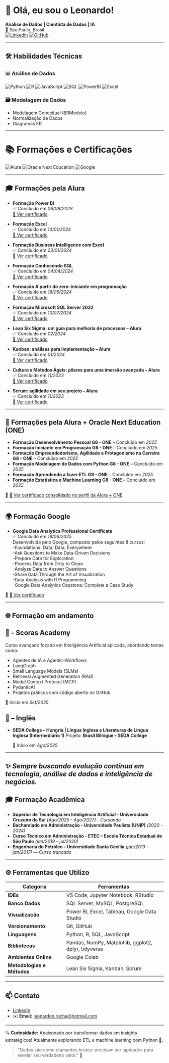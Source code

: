 # 👋 Olá, eu sou o Leonardo!

**Análise de Dados | Cientista de Dados | IA**  
📍 São Paulo, Brasil  
[![LinkedIn](https://img.shields.io/badge/LinkedIn-Connect-blue?style=flat&logo=linkedin)](https://www.linkedin.com/in/leonardo-rocha-784a15227/)
[![GitHub](https://img.shields.io/badge/GitHub-Follow-black?style=flat&logo=github)](https://github.com/LeoNRocha-tech)

---

## 🛠️ **Habilidades Técnicas**
### 📊 Análise de Dados
![Python](https://img.shields.io/badge/Python-Básico-lightgrey?logo=python)
![R](https://img.shields.io/badge/R-Básico-276DC3?style=flat&logo=r)
![JavaScript](https://img.shields.io/badge/JavaScript-Básico-lightgrey?logo=javascript)
![SQL](https://img.shields.io/badge/SQL-Básico-lightgrey?logo=postgresql)
![PowerBI](https://img.shields.io/badge/Power_BI-Intermediário-yellowgreen?logo=powerbi)
![Excel](https://img.shields.io/badge/Excel-Avançado-green?logo=microsoftexcel)


### 🗃️ Modelagem de Dados
- Modelagem Conceitual (BRModelo)
- Normalização de Dados
- Diagramas ER

---

# 📚 Formações e Certificações

![Alura](https://img.shields.io/badge/Alura-Cursos-blue)
![Oracle Next Education](https://img.shields.io/badge/Oracle-Next%20Education-red)
![Google](https://img.shields.io/badge/Google-Data%20Analytics-orange)

---

## 🎓 Formações pela Alura

- **Formação Power BI**  
  ✅ Concluído em *06/08/2023*  
  [🔗 Ver certificado](https://cursos.alura.com.br/user/leonardon-rocha/degree-power-bi-v622625-622625/certificate)

- **Formação Excel**  
  ✅ Concluído em *10/01/2024*  
  [🔗 Ver certificado](https://cursos.alura.com.br/user/leonardon-rocha/degree-excel-624882/certificate)

- **Formação Business Intelligence com Excel**  
  ✅ Concluído em *23/01/2024*  
  [🔗 Ver certificado](https://cursos.alura.com.br/user/leonardon-rocha/degree-business-intelligence-excel-502020/certificate)

- **Formação Conhecendo SQL**  
  ✅ Concluído em *04/04/2024*  
  [🔗 Ver certificado](https://cursos.alura.com.br/user/leonardon-rocha/degree-conhecendo-sql-690732/certificate)

- **Formação A partir do zero: iniciante em programação**  
  ✅ Concluído em *18/05/2024*  
  [🔗 Ver certificado](https://cursos.alura.com.br/user/leonardon-rocha/degree-programacao-662273/certificate)

- **Formação Microsoft SQL Server 2022**  
  ✅ Concluído em *10/07/2024*  
  [🔗 Ver certificado](https://cursos.alura.com.br/user/leonardon-rocha/degree-microsoft-sql-server-2022-501719/certificate)

- **Lean Six Sigma: um guia para melhoria de processos – Alura**  
  ✅ Concluído em *02/2024*  
  [🔗 Ver certificado](https://cursos.alura.com.br/user/leonardon-rocha/course/lean-six-sigma-guia-melhoria-processos/certificate)

- **Kanban: análises para implementação – Alura**  
  ✅ Concluído em *01/2024*  
  [🔗 Ver certificado](https://cursos.alura.com.br/user/leonardon-rocha/course/kanban-analises-implementacao/certificate)

- **Cultura e Métodos Ágeis: pilares para uma imersão avançada – Alura**  
  ✅ Concluído em *11/2023*  
  [🔗 Ver certificado](https://cursos.alura.com.br/user/leonardon-rocha/course/cultura-metodos-ageis-pilares-imersao-avancada/certificate)

- **Scrum: agilidade em seu projeto – Alura**  
  ✅ Concluído em *11/2023*  
  [🔗 Ver certificado](https://cursos.alura.com.br/user/leonardon-rocha/course/scrum-agilidade-seu-projeto/certificate)

---

## 🤝 Formações pela **Alura + Oracle Next Education (ONE)**

- **Formação Desenvolvimento Pessoal G8 - ONE** – Concluído em *2025*  
- **Formação Iniciante em Programação G8 - ONE** – Concluído em *2025*  
- **Formação Empreendedorismo, Agilidade e Protagonismo na Carreira G8 - ONE** – Concluído em *2025*  
- **Formação Modelagem de Dados com Python G8 - ONE** – Concluído em *2025*  
- **Formação Aprendendo a fazer ETL G8 - ONE** – Concluído em *2025*  
- **Formação Estatística e Machine Learning G8 - ONE** – Concluído em *2025*  

📄 [🔗 Ver certificado consolidado no perfil da Alura + ONE](https://cursos.alura.com.br/user/leonardon-rocha/program/14/certificate)

---

## 🌍 Formação **Google**

- **Google Data Analytics Professional Certificate**  
  ✅ Concluído em *18/06/2025*  
  Desenvolvido pelo Google, composto pelos seguintes 8 cursos:  
  -Foundations: Data, Data, Everywhere  
  -Ask Questions to Make Data-Driven Decisions  
  -Prepare Data for Exploration  
  -Process Data from Dirty to Clean  
  -Analyze Data to Answer Questions  
  -Share Data Through the Art of Visualization  
  -Data Analysis with R Programming  
  -Google Data Analytics Capstone: Complete a Case Study  

📄 [🔗 Ver certificado](https://www.coursera.org/account/accomplishments/specialization/certificate/ZXNXM1VBF3HQ)

---

## 🌐 Formação em andamento 

## 🧠 - **Scoras Academy**
 
  Curso avançado focado em Inteligência Artificial aplicada, abordando temas como:

  - Agentes de IA e Agentic-Workflows  
  - LangGraph  
  - Small Language Models (SLMs)  
  - Retrieval Augmented Generation (RAG)  
  - Model Context Protocol (MCP)  
  - PydanticAI  
  - Projetos práticos com código aberto no GitHub
    
  📅 Início em *Set/2025* 

## 🧠 – **Inglês**

- **SEDA College – Hungria | Língua Inglesa e Literaturas de Língua Inglesa (Intermediário 1)**
  Projeto: **Brasil Bilíngue – SEDA College**
  
  📅 Início em *Ago/2025* 
---
✨ *Sempre buscando evolução contínua em tecnologia, análise de dados e inteligência de negócios.*
---

## 🎓 **Formação Acadêmica**

- **Superior de Tecnologia em Inteligência Artificial - Universidade Cruzeiro do Sul** *(Ago/2025 - Ago/2027)* - *Cursando*
- **Bacharelado em Administração - Universidade Paulista (UNIP)** *(2020 – 2024)*  
- **Curso Técnico em Administração - ETEC – Escola Técnica Estadual de São Paulo** *(jan/2019 – jul/2020)*  
- **Engenharia do Petróleo - Universidade Santa Cecília** *(jan/2013 – jan/2017)* — *Curso trancado*

  
---

## ⚙️ **Ferramentas que Utilizo**
| Categoria            | Ferramentas                                                                            |
|----------------------|----------------------------------------------------------------------------------------|
| **IDEs**                       | VS Code, Jupyter Notebook, RStudio                                           |
| **Banco Dados**                | SQL Server, MySQL, PostgreSQL                                                |
| **Visualização**               | Power BI, Excel, Tableau, Google Data Studio                                 |
| **Versionamento**              | Git, GitHub                                                                  |
| **Linguagens**                 | Python, R, SQL, JavaScript                                                   |
| **Bibliotecas**                | Pandas, NumPy, Matplotlib, ggplot2, dplyr, tidyverse                         |
| **Ambientes Online**           | Google Colab                                                                 |
| **Metodologias e Métodos**     | Lean Six Sigma, Kanban, Scrum                                                |


---

## 📫 **Contato**
- [LinkedIn](https://www.linkedin.com/in/leonardo-rocha-784a15227/)  
- ✉️ **Email:** [leonardon.rocha@hotmail.com]()  

---

🔍 **Curiosidade:** Apaixonado por transformar dados em insights estratégicos! Atualmente explorando ETL e machine learning com Python 🐍.


> "Dados são como diamantes brutos: precisam ser lapidados para revelar seu verdadeiro valor." 💎
